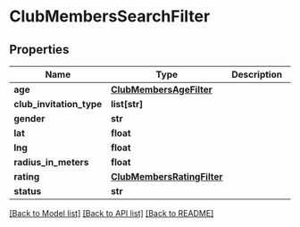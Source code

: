 # ClubMembersSearchFilter

## Properties
Name | Type | Description | Notes
------------ | ------------- | ------------- | -------------
**age** | [**ClubMembersAgeFilter**](ClubMembersAgeFilter.md) |  | [optional] 
**club_invitation_type** | **list[str]** |  | [optional] 
**gender** | **str** |  | [optional] 
**lat** | **float** |  | [optional] 
**lng** | **float** |  | [optional] 
**radius_in_meters** | **float** |  | [optional] 
**rating** | [**ClubMembersRatingFilter**](ClubMembersRatingFilter.md) |  | [optional] 
**status** | **str** |  | [optional] 

[[Back to Model list]](../README.md#documentation-for-models) [[Back to API list]](../README.md#documentation-for-api-endpoints) [[Back to README]](../README.md)

